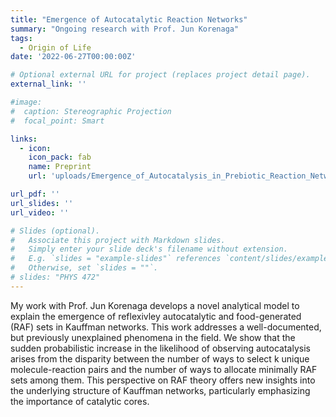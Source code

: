 ```yaml
---
title: "Emergence of Autocatalytic Reaction Networks"
summary: "Ongoing research with Prof. Jun Korenaga"
tags:
  - Origin of Life
date: '2022-06-27T00:00:00Z'

# Optional external URL for project (replaces project detail page).
external_link: ''

#image: 
#  caption: Stereographic Projection
#  focal_point: Smart

links:
  - icon: 
    icon_pack: fab
    name: Preprint
    url: 'uploads/Emergence_of_Autocatalysis_in_Prebiotic_Reaction_Networks_10_29_24.pdf'

url_pdf: ''
url_slides: ''
url_video: ''

# Slides (optional).
#   Associate this project with Markdown slides.
#   Simply enter your slide deck's filename without extension.
#   E.g. `slides = "example-slides"` references `content/slides/example-slides.md`.
#   Otherwise, set `slides = ""`.
# slides: "PHYS 472"
---
```


My work with Prof. Jun Korenaga develops a novel analytical model to explain the emergence of reflexivley autocatalytic and food-generated (RAF) sets in Kauffman networks. This work addresses a well-documented, but previously unexplained phenomena in the field. We show that the sudden probabilistic increase in the likelihood of observing autocatalysis arises from the disparity between the number of ways to select k unique molecule-reaction pairs and the number of ways to allocate minimally RAF sets among them.  This perspective on RAF theory offers new insights into the underlying structure
of Kauffman networks, particularly emphasizing the importance of catalytic cores.
